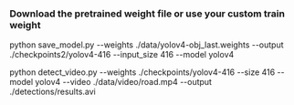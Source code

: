 ### Download the pretrained weight file or use your custom train weight


  python save_model.py --weights ./data/yolov4-obj_last.weights --output ./checkpoints2/yolov4-416 --input_size 416 --model yolov4
  
  python detect_video.py --weights ./checkpoints/yolov4-416 --size 416 --model yolov4 --video ./data/video/road.mp4 --output ./detections/results.avi
